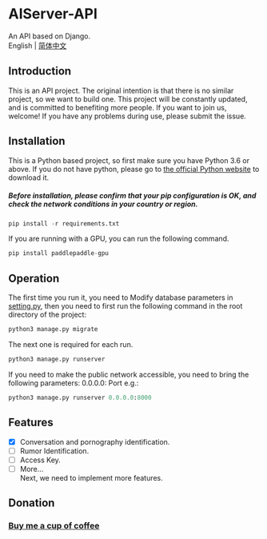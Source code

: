 # AIServer-API
An API based on Django.  
English | [简体中文](README_ch.md)

## Introduction
This is an API project. The original intention is that there is no similar project, so we want to build one. This project will be constantly updated, and is committed to benefiting more people. If you want to join us, welcome! If you have any problems during use, please submit the issue.

## Installation
This is a Python based project, so first make sure you have Python 3.6 or above.
If you do not have python, please go to [the official Python website](https://www.python.org) to download it.
##### Before installation, please **confirm that your pip configuration is OK**, and check the network conditions in your country or region.
```py
pip install -r requirements.txt
```
If you are running with a GPU, you can run the following command.
```py
pip install paddlepaddle-gpu
```

## Operation
The first time you run it, you need to Modify database parameters in [setting.py](https://github.com/MomentQYC/AIServer-API/blob/master/aichat/settings.py), then you need to first run the following command in the root directory of the project:
```py
python3 manage.py migrate
```
The next one is required for each run.
```py
python3 manage.py runserver
```
If you need to make the public network accessible, you need to bring the following parameters:
0.0.0.0: Port
e.g.:
```py
python3 manage.py runserver 0.0.0.0:8000
```

## Features
- [x] Conversation and pornography identification.  
- [ ] Rumor Identification.  
- [ ] Access Key.  
- [ ] More...  
Next, we need to implement more features.

## Donation
### [Buy me a cup of coffee](https://www.patreon.com/yateam)
